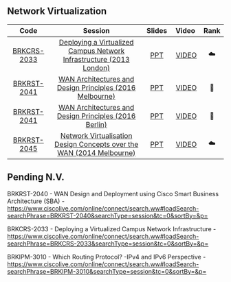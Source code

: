 

## Network Virtualization

| Code | Session | Slides | Video | Rank |
| :-: | :-: | :-: | :-: | :-: |
| [BRKCRS-2033][cod-2033] | [Deploying a Virtualized Campus Network Infrastructure (2013 London)][ses-2033-lon-2013] | [PPT][ppt-2033-lon-2013] | [VIDEO][vid-2033-lon-2013] | :cloud: |
| [BRKRST-2041][cod-2041] | [WAN Architectures and Design Principles (2016 Melbourne)][ses-2041-mel-2016] | [PPT][ppt-2041-mel-2016] | [VIDEO][vid-2041-mel-2016] | :orange: |
| [BRKRST-2041][cod-2041] | [WAN Architectures and Design Principles (2016 Berlin)][ses-2041-ber-2016] | [PPT][ppt-2041-ber-2016] | [VIDEO][vid-2041-ber-2016] | :green_apple: |
| [BRKRST-2045][cod-2045] | [Network Virtualisation Design Concepts over the WAN (2014 Melbourne)][ses-2045-mel-2014] | [PPT][ppt-2045-mel-2014] | [VIDEO][vid-2045-mel-2014] | :cloud: |





[cod-2033]:https://www.ciscolive.com/online/connect/search.ww?searchPhrase=BRKRST-2033
[ses-2033-lon-2013]:https://www.ciscolive.com/online/connect/sessionDetail.ww?SESSION_ID=5928&backBtn=true
[ppt-2033-lon-2013]:http://d2zmdbbm9feqrf.cloudfront.net/2013/eur/pdf/BRKRST-2033.pdf
[vid-2033-lon-2013]:http://d2zmdbbm9feqrf.cloudfront.net/2013/eur/BRKRST-2033.mp4










[cod-2041]:https://www.ciscolive.com/online/connect/search.ww?searchPhrase=BRKRST-2041
[ses-2041-mel-2016]:https://www.ciscolive.com/online/connect/sessionDetail.ww?SESSION_ID=89930&backBtn=true
[ppt-2041-mel-2016]:http://d2zmdbbm9feqrf.cloudfront.net/2016/anz/pdf/BRKRST-2041.pdf
[vid-2041-mel-2016]:http://d2zmdbbm9feqrf.cloudfront.net/2016/anz/BRKRST-2041.mp4

[ses-2041-ber-2016]:https://www.ciscolive.com/online/connect/sessionDetail.ww?SESSION_ID=89226&backBtn=true
[ppt-2041-ber-2016]:http://d2zmdbbm9feqrf.cloudfront.net/2016/eur/pdf/BRKRST-2041.pdf
[vid-2041-ber-2016]:http://d2zmdbbm9feqrf.cloudfront.net/2016/eur/BRKRST-2041.mp4




[cod-2045]:https://www.ciscolive.com/online/connect/search.ww?searchPhrase=BRKRST-2045
[ses-2045-mel-2014]:https://www.ciscolive.com/online/connect/sessionDetail.ww?SESSION_ID=77818&backBtn=true
[ppt-2045-mel-2014]:http://d2zmdbbm9feqrf.cloudfront.net/2014/anz/pdf/BRKRST-2045.pdf
[vid-2045-mel-2014]:http://d2zmdbbm9feqrf.cloudfront.net/2014/anz/BRKRST-2045.mp4





## Pending N.V.


BRKRST-2040 - WAN Design and Deployment using Cisco Smart Business Architecture (SBA) - https://www.ciscolive.com/online/connect/search.ww#loadSearch-searchPhrase=BRKRST-2040&searchType=session&tc=0&sortBy=&p=

BRKCRS-2033 - Deploying a Virtualized Campus Network Infrastructure - https://www.ciscolive.com/online/connect/search.ww#loadSearch-searchPhrase=BRKCRS-2033&searchType=session&tc=0&sortBy=&p=

BRKIPM-3010 - Which Routing Protocol? -IPv4 and IPv6 Perspective - https://www.ciscolive.com/online/connect/search.ww#loadSearch-searchPhrase=BRKIPM-3010&searchType=session&tc=0&sortBy=&p=



